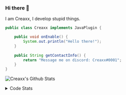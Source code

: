 ### Hi there 👋

I am Creaxx, I develop stupid things. 

```java
public class Creaxx implements JavaPlugin {

    public void onEnable() {
        System.out.println("Hello there!");
    }
    
    public String getContactInfo() {
        return "Message me on discord: Creaxx#0001";
    }
}
```

![Creaxx's Github Stats](https://github-readme-stats.vercel.app/api?username=CreaxxOG&show_icons=true&theme=dark&count_private=true)

<details>
  <summary>Code Stats</summary>

<!--START_SECTION:waka-->
![Code Time](http://img.shields.io/badge/Code%20Time-711%20hrs%203%20mins-blue)

![Lines of code](https://img.shields.io/badge/From%20Hello%20World%20I%27ve%20Written-10%20Thousand%20lines%20of%20code-blue)

**🐱 My GitHub Data** 

> 🏆 179 Contributions in the Year 2022
 > 
> 📦 415.4 kB Used in GitHub's Storage 
 > 
> 🚫 Not Opted to Hire
 > 
> 📜 2 Public Repositories 
 > 
> 🔑 5 Private Repositories  
 > 
**I'm a Night 🦉** 

```text
🌞 Morning    20 commits     ██░░░░░░░░░░░░░░░░░░░░░░░   11.24% 
🌆 Daytime    55 commits     ███████░░░░░░░░░░░░░░░░░░   30.9% 
🌃 Evening    96 commits     █████████████░░░░░░░░░░░░   53.93% 
🌙 Night      7 commits      █░░░░░░░░░░░░░░░░░░░░░░░░   3.93%

```
📅 **I'm Most Productive on Monday** 

```text
Monday       34 commits     ████░░░░░░░░░░░░░░░░░░░░░   19.1% 
Tuesday      28 commits     ████░░░░░░░░░░░░░░░░░░░░░   15.73% 
Wednesday    25 commits     ███░░░░░░░░░░░░░░░░░░░░░░   14.04% 
Thursday     29 commits     ████░░░░░░░░░░░░░░░░░░░░░   16.29% 
Friday       23 commits     ███░░░░░░░░░░░░░░░░░░░░░░   12.92% 
Saturday     23 commits     ███░░░░░░░░░░░░░░░░░░░░░░   12.92% 
Sunday       16 commits     ██░░░░░░░░░░░░░░░░░░░░░░░   8.99%

```


📊 **This Week I Spent My Time On** 

```text
💬 Programming Languages: 
Java                     5 hrs 45 mins       ███████████████████████░░   93.07% 
XML                      19 mins             █░░░░░░░░░░░░░░░░░░░░░░░░   5.32% 
Kotlin                   5 mins              ░░░░░░░░░░░░░░░░░░░░░░░░░   1.49% 
YAML                     0 secs              ░░░░░░░░░░░░░░░░░░░░░░░░░   0.03% 
JSON                     0 secs              ░░░░░░░░░░░░░░░░░░░░░░░░░   0.03%

🔥 Editors: 
IntelliJ                 6 hrs 10 mins       █████████████████████████   100.0%

```

**I Mostly Code in Java** 

```text
Java                     5 repos             █████████████████░░░░░░░░   71.43% 
EJS                      1 repo              ███░░░░░░░░░░░░░░░░░░░░░░   14.29% 
Kotlin                   1 repo              ███░░░░░░░░░░░░░░░░░░░░░░   14.29%

```



 Last Updated on 21/07/2022 06:33:31 UTC
<!--END_SECTION:waka-->
</details>
